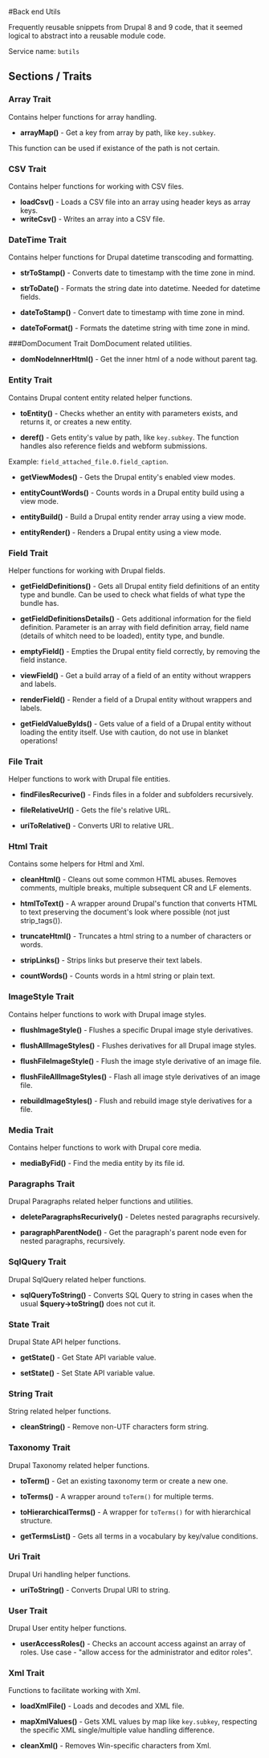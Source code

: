 #Back end Utils

Frequently reusable snippets from Drupal 8 and 9 code, that it seemed logical to
abstract into a reusable module code.

Service name: ```butils```

## Sections / Traits

### Array Trait
Contains helper functions for array handling.

- **arrayMap()** - Get a key from array by path, like ```key.subkey```.

This function can be used if existance of the path is not certain.

### CSV Trait
Contains helper functions for working with CSV files.

- **loadCsv()** - Loads a CSV file into an array using header keys as array keys.
- **writeCsv()** - Writes an array into a CSV file.

### DateTime Trait
Contains helper functions for Drupal datetime transcoding and formatting.

- **strToStamp()** - Converts date to timestamp with the time zone in mind.

- **strToDate()** - Formats the string date into datetime. Needed for datetime
fields.

- **dateToStamp()** - Convert date to timestamp with time zone in mind.

- **dateToFormat()** - Formats the datetime string with time zone in mind.

###DomDocument Trait
DomDocument related utilities.

- **domNodeInnerHtml()** - Get the inner html of a node without parent tag.

### Entity Trait
Contains Drupal content entity related helper functions.

- **toEntity()** - Checks whether an entity with parameters exists, and returns
it, or creates a new entity.

- **deref()** - Gets entity's value by path, like ```key.subkey```.
The function handles also reference fields and webform submissions.

Example: ```field_attached_file.0.field_caption```.

- **getViewModes()** - Gets the Drupal entity's enabled view modes.

- **entityCountWords()** - Counts words in a Drupal entity build using a view mode.

- **entityBuild()** - Build a Drupal entity render array using a view mode.

- **entityRender()** - Renders a Drupal entity using a view mode.

### Field Trait
Helper functions for working with Drupal fields.

- **getFieldDefinitions()** - Gets all Drupal entity field definitions of an 
  entity type and bundle. Can be used to check what fields of what type the 
  bundle has.

- **getFieldDefinitionsDetails()** - Gets additional information for the field
definition. Parameter is an array with field definition array, field name 
(details of whitch need to be loaded), entity type, and bundle.

- **emptyField()** - Empties the Drupal entity field correctly, by removing the 
  field instance.

- **viewField()** - Get a build array of a field of an entity without wrappers
 and labels.

- **renderField()** - Render a field of a Drupal entity without wrappers and labels.

- **getFieldValueByIds()** - Gets value of a field of a Drupal entity without loading
the entity itself. Use with caution, do not use in blanket operations!

### File Trait
Helper functions to work with Drupal file entities.

- **findFilesRecurive()** - Finds files in a folder and subfolders recursively.

- **fileRelativeUrl()** - Gets the file's relative URL.

- **uriToRelative()** - Converts URI to relative URL.

### Html Trait
Contains some helpers for Html and Xml.

- **cleanHtml()** - Cleans out some common HTML abuses. Removes comments, multiple
breaks, multiple subsequent CR and LF elements.

- **htmlToText()** - A wrapper around Drupal's function that converts HTML to text
preserving the document's look where possible (not just strip_tags()).
  
- **truncateHtml()** - Truncates a html string to a number of characters or words.

- **stripLinks()** - Strips links but preserve their text labels.

- **countWords()** - Counts words in a html string or plain text.

### ImageStyle Trait
Contains helper functions to work with Drupal image styles.

- **flushImageStyle()** - Flushes a specific Drupal image style derivatives.

- **flushAllImageStyles()** - Flushes derivatives for all Drupal image styles.

- **flushFileImageStyle()** - Flush the image style derivative of an image file.

- **flushFileAllImageStyles()** - Flash all image style derivatives of an image file.

- **rebuildImageStyles()** - Flush and rebuild image style derivatives for a file.

### Media Trait
Contains helper functions to work with Drupal core media.

- **mediaByFid()** - Find the media entity by its file id.

### Paragraphs Trait
Drupal Paragraphs related helper functions and utilities.

- **deleteParagraphsRecurively()** - Deletes nested paragraphs recursively.

- **paragraphParentNode()** - Get the paragraph's parent node even for nested
paragraphs, recursively.
  
### SqlQuery Trait
Drupal SqlQuery related helper functions.

- **sqlQueryToString()** - Converts SQL Query to string in cases when the usual
**$query->toString()** does not cut it.
  
### State Trait
Drupal State API helper functions.

- **getState()** - Get State API variable value.

- **setState()** - Set State API variable value.

### String Trait
String related helper functions.

- **cleanString()** - Remove non-UTF characters form string.

### Taxonomy Trait
Drupal Taxonomy related helper functions.

- **toTerm()** - Get an existing taxonomy term or create a new one.

- **toTerms()** - A wrapper around ```toTerm()``` for multiple terms.

- **toHierarchicalTerms()** - A wrapper for ```toTerms()``` for with hierarchical
structure.

- **getTermsList()** - Gets all terms in a vocabulary by key/value conditions.

### Uri Trait
Drupal Uri handling helper functions.

- **uriToString()** - Converts Drupal URI to string.

### User Trait
Drupal User entity helper functions.

- **userAccessRoles()** - Checks an account access against an array of roles.
Use case - "allow access for the administrator and editor roles".

### Xml Trait
Functions to facilitate working with Xml.

- **loadXmlFile()** - Loads and decodes and XML file.

- **mapXmlValues()** - Gets XML values by map like ```key.subkey```, respecting
the specific XML single/multiple value handling difference.

- **cleanXml()** - Removes Win-specific characters from Xml.
